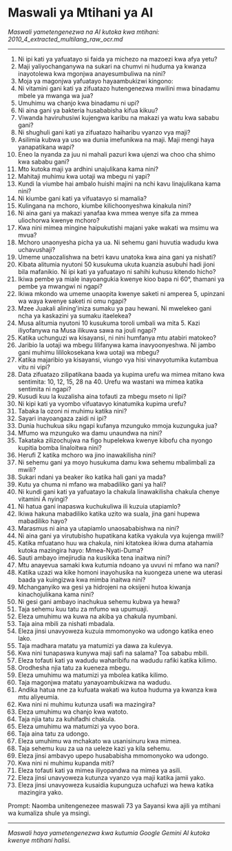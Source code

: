 # Maswali ya Mtihani ya AI
*Maswali yametengenezwa na AI kutoka kwa mtihani: 2010_4_extracted_multilang_raw_ocr.md*

---

1.  Ni ipi kati ya yafuatayo si faida ya michezo na mazoezi kwa afya yetu?
2.  Maji yaliyochanganywa na sukari na chumvi ni huduma ya kwanza inayotolewa kwa mgonjwa anayesumbuliwa na nini?
3.  Moja ya magonjwa yafuatayo hayaambukizwi kingono:
4.  Ni vitamini gani kati ya zifuatazo hutengenezwa mwilini mwa binadamu mbele ya mwanga wa jua?
5.  Umuhimu wa chanjo kwa binadamu ni upi?
6.  Ni aina gani ya bakteria husababisha kifua kikuu?
7.  Viwanda haviruhusiwi kujengwa karibu na makazi ya watu kwa sababu gani?
8.  Ni shughuli gani kati ya zifuatazo haiharibu vyanzo vya maji?
9.  Asilimia kubwa ya uso wa dunia imefunikwa na maji. Maji mengi haya yanapatikana wapi?
10. Eneo la nyanda za juu ni mahali pazuri kwa ujenzi wa choo cha shimo kwa sababu gani?
11. Mto kutoka maji ya ardhini unajulikana kama nini?
12. Mahitaji muhimu kwa uotaji wa mbegu ni yapi?
13. Kundi la viumbe hai ambalo huishi majini na nchi kavu linajulikana kama nini?
14. Ni kiumbe gani kati ya vifuatavyo si mamalia?
15. Kulingana na mchoro, kiumbe kilichoonyeshwa kinakula nini?
16. Ni aina gani ya makazi yanafaa kwa mmea wenye sifa za mmea uliochorwa kwenye mchoro?
17. Kwa nini mimea mingine haipukutishi majani yake wakati wa msimu wa mvua?
18. Mchoro unaonyesha picha ya ua. Ni sehemu gani huvutia wadudu kwa uchavushaji?
19. Umeme unaozalishwa na betri kavu unatoka kwa aina gani ya nishati?
20. Kibata alitumia nyutoni 50 kusukuma ukuta kuanzia asubuhi hadi jioni bila mafanikio. Ni ipi kati ya yafuatayo ni sahihi kuhusu kitendo hicho?
21. Ikiwa pembe ya miale inayoangukia kwenye kioo bapa ni 60°, thamani ya pembe ya mwangwi ni ngapi?
22. Ikiwa mkondo wa umeme unaopita kwenye saketi ni amperea 5, upinzani wa waya kwenye saketi ni omu ngapi?
23. Mzee Juakali alining'iniza sumaku ya pau hewani. Ni mwelekeo gani ncha ya kaskazini ya sumaku itaelekea?
24. Musa alitumia nyutoni 10 kusukuma toroli umbali wa mita 5. Kazi iliyofanywa na Musa ilikuwa sawa na jouli ngapi?
25. Katika uchunguzi wa kisayansi, ni nini humfanya mtu atabiri matokeo?
26. Jaribio la uotaji wa mbegu lilifanywa kama inavyoonyeshwa. Ni jambo gani muhimu lililokosekana kwa uotaji wa mbegu?
27. Katika majaribio ya kisayansi, viungo vya hisi vinavyotumika kutambua vitu ni vipi?
28. Data zifuatazo zilipatikana baada ya kupima urefu wa mimea mitano kwa sentimita: 10, 12, 15, 28 na 40. Urefu wa wastani wa mimea katika sentimita ni ngapi?
29. Kusudi kuu la kuzalisha aina tofauti za mbegu mseto ni lipi?
30. Ni kipi kati ya vyombo vifuatavyo kinatumika kupima urefu?
31. Tabaka la ozoni ni muhimu katika nini?
32. Sayari inayoangaza zaidi ni ipi?
33. Dunia huchukua siku ngapi kufanya mzunguko mmoja kuzunguka jua?
34. Mfumo wa mzunguko wa damu unaundwa na nini?
35. Takataka zilizochujwa na figo hupelekwa kwenye kibofu cha nyongo kupitia bomba linaloitwa nini?
36. Herufi Z katika mchoro wa jino inawakilisha nini?
37. Ni sehemu gani ya moyo husukuma damu kwa sehemu mbalimbali za mwili?
38. Sukari ndani ya beaker iko katika hali gani ya mada?
39. Kutu ya chuma ni mfano wa mabadiliko gani ya hali?
40. Ni kundi gani kati ya yafuatayo la chakula linawakilisha chakula chenye vitamini A nyingi?
41. Ni hatua gani inapaswa kuchukuliwa ili kuzuia utapiamlo?
42. Ikiwa hakuna mabadiliko katika uzito wa suala, jina gani hupewa mabadiliko hayo?
43. Marasmus ni aina ya utapiamlo unaosababishwa na nini?
44. Ni aina gani ya virutubisho hupatikana katika vyakula vya kujenga mwili?
45. Katika mfuatano huu wa chakula, nini kitatokea ikiwa duma atahamia kutoka mazingira hayo: Mmea-Nyati-Duma?
46. Sauti ambayo imejirudia na kusikika tena inaitwa nini?
47. Mtu anayevua samaki kwa kutumia ndoano ya uvuvi ni mfano wa nani?
48. Katika uzazi wa kike homoni inayohusika na kuongeza unene wa uterasi baada ya kuingizwa kwa mimba inaitwa nini?
49. Mchanganyiko wa gesi ya hidrojeni na oksijeni hutoa kiwanja kinachojulikana kama nini?
50. Ni gesi gani ambayo inachukua sehemu kubwa ya hewa?
51. Taja sehemu kuu tatu za mfumo wa upumuaji.
52. Eleza umuhimu wa kuwa na akiba ya chakula nyumbani.
53. Taja aina mbili za nishati mbadala.
54. Eleza jinsi unavyoweza kuzuia mmomonyoko wa udongo katika eneo lako.
55. Taja madhara matatu ya matumizi ya dawa za kulevya.
56. Kwa nini tunapaswa kunywa maji safi na salama? Toa sababu mbili.
57. Eleza tofauti kati ya wadudu waharibifu na wadudu rafiki katika kilimo.
58. Orodhesha njia tatu za kueneza mbegu.
59. Eleza umuhimu wa matumizi ya mbolea katika kilimo.
60. Taja magonjwa matatu yanayoambukizwa na wadudu.
61. Andika hatua nne za kufuata wakati wa kutoa huduma ya kwanza kwa mtu aliyeumia.
62. Kwa nini ni muhimu kutunza usafi wa mazingira?
63. Eleza umuhimu wa chanjo kwa watoto.
64. Taja njia tatu za kuhifadhi chakula.
65. Eleza umuhimu wa matumizi ya vyoo bora.
66. Taja aina tatu za udongo.
67. Eleza umuhimu wa mchakato wa usanisinuru kwa mimea.
68. Taja sehemu kuu za ua na ueleze kazi ya kila sehemu.
69. Eleza jinsi ambavyo upepo husababisha mmomonyoko wa udongo.
70. Kwa nini ni muhimu kupanda miti?
71. Eleza tofauti kati ya mimea iliyopandwa na mimea ya asili.
72. Eleza jinsi unavyoweza kutunza vyanzo vya maji katika jamii yako.
73. Eleza jinsi unavyoweza kusaidia kupunguza uchafuzi wa hewa katika mazingira yako.

Prompt: Naomba unitengenezee maswali 73 ya Sayansi kwa ajili ya mtihani wa kumaliza shule ya msingi.

---
*Maswali haya yametengenezwa kwa kutumia Google Gemini AI kutoka kwenye mtihani halisi.*
